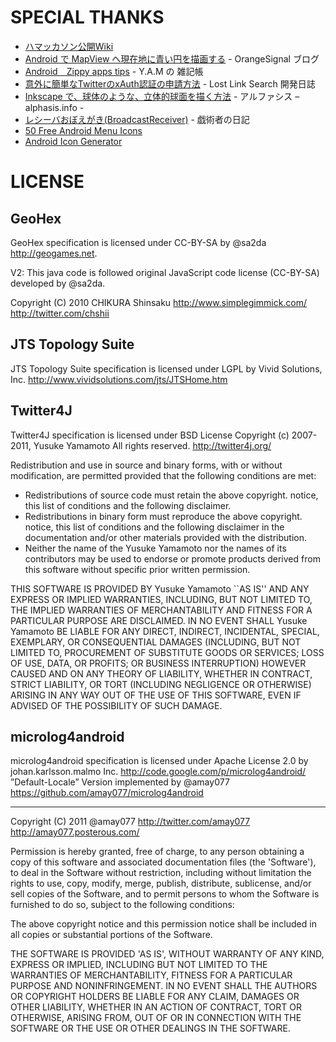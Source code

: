 # SPECIAL THANKS

 * [ハマッカソン公開Wiki](https://github.com/mackato/hamackathon/wiki)
 * [Android で MapView へ現在地に青い円を描画する](http://d.hatena.ne.jp/orangesignal/20101228/1293513030) - OrangeSignal ブログ
 * [Android　Zippy apps tips](http://y-anz-m.blogspot.com/2010/10/androidzippy-apps-tips.html) - Y.A.M の 雑記帳
 * [意外に簡単なTwitterのxAuth認証の申請方法](http://lostlinksearch.net/blog/2011/01/%E6%84%8F%E5%A4%96%E3%81%AB%E7%B0%A1%E5%8D%98%E3%81%AAtwitter%E3%81%AExauth%E8%AA%8D%E8%A8%BC%E3%81%AE%E7%94%B3%E8%AB%8B%E6%96%B9%E6%B3%95/) - Lost Link Search 開発日誌
 * [Inkscape で、球体のような、立体的球面を描く方法](http://alphasis.info/2010/11/inkscape-ball/) - アルファシス – alphasis.info -
 * [レシーバおぼえがき(BroadcastReceiver)](http://www.jp-z.jp/changelog/2011-02-06-1.html) - 戯術者の日記
 * [50 Free Android Menu Icons](http://www.androidicons.com/)
 * [Android Icon Generator](http://www.androidicongenerator.net/)

# LICENSE

## GeoHex
GeoHex specification is licensed under CC-BY-SA
by @sa2da http://geogames.net.

V2: This java code is followed original JavaScript code license (CC-BY-SA)
developed by @sa2da.

Copyright (C) 2010 CHIKURA Shinsaku
http://www.simplegimmick.com/
http://twitter.com/chshii

## JTS Topology Suite
JTS Topology Suite specification is licensed under LGPL
by Vivid Solutions, Inc. http://www.vividsolutions.com/jts/JTSHome.htm

## Twitter4J
Twitter4J specification is licensed under BSD License
Copyright (c) 2007-2011, Yusuke Yamamoto 
All rights reserved.
http://twitter4j.org/

Redistribution and use in source and binary forms, with or without
modification, are permitted provided that the following conditions are met:

 * Redistributions of source code must retain the above copyright. notice, this list of conditions and the following disclaimer.
 * Redistributions in binary form must reproduce the above copyright. notice, this list of conditions and the following disclaimer in the documentation and/or other materials provided with the distribution.
 * Neither the name of the Yusuke Yamamoto nor the names of its contributors may be used to endorse or promote products derived from this software without specific prior written permission.

THIS SOFTWARE IS PROVIDED BY Yusuke Yamamoto ``AS IS'' AND ANY EXPRESS OR IMPLIED WARRANTIES, INCLUDING, BUT NOT LIMITED TO, THE IMPLIED WARRANTIES OF MERCHANTABILITY AND FITNESS FOR A PARTICULAR PURPOSE ARE DISCLAIMED.
IN NO EVENT SHALL Yusuke Yamamoto BE LIABLE FOR ANY DIRECT, INDIRECT, INCIDENTAL, SPECIAL, EXEMPLARY, OR CONSEQUENTIAL DAMAGES (INCLUDING, BUT NOT LIMITED TO, PROCUREMENT OF SUBSTITUTE GOODS OR SERVICES; LOSS OF USE, DATA, OR PROFITS; OR BUSINESS INTERRUPTION) HOWEVER CAUSED AND ON ANY THEORY OF LIABILITY, WHETHER IN CONTRACT, STRICT LIABILITY, OR TORT (INCLUDING NEGLIGENCE OR OTHERWISE) ARISING IN ANY WAY OUT OF THE USE OF THIS SOFTWARE, EVEN IF ADVISED OF THE POSSIBILITY OF SUCH DAMAGE.

## microlog4android
microlog4android specification is licensed under Apache License 2.0
by johan.karlsson.malmo Inc. http://code.google.com/p/microlog4android/
”Default-Locale” Version implemented by @amay077 https://github.com/amay077/microlog4android

----
Copyright (C) 2011 @amay077
http://twitter.com/amay077
http://amay077.posterous.com/

Permission is hereby granted, free of charge, to any person obtaining a copy of this software and associated documentation files (the 'Software'), to deal in the Software without restriction, including
without limitation the rights to use, copy, modify, merge, publish, distribute, sublicense, and/or sell copies of the Software, and to permit persons to whom the Software is furnished to do so, subject to the following conditions:

The above copyright notice and this permission notice shall be included in all copies or substantial portions of the Software.

THE SOFTWARE IS PROVIDED 'AS IS', WITHOUT WARRANTY OF ANY KIND, EXPRESS OR IMPLIED, INCLUDING BUT NOT LIMITED TO THE WARRANTIES OF MERCHANTABILITY, FITNESS FOR A PARTICULAR PURPOSE AND NONINFRINGEMENT.
IN NO EVENT SHALL THE AUTHORS OR COPYRIGHT HOLDERS BE LIABLE FOR ANY CLAIM, DAMAGES OR OTHER LIABILITY, WHETHER IN AN ACTION OF CONTRACT, TORT OR OTHERWISE, ARISING FROM, OUT OF OR IN CONNECTION WITH THE SOFTWARE OR THE USE OR OTHER DEALINGS IN THE SOFTWARE.